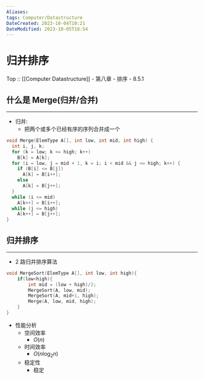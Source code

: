 ```yaml
---
Aliases: 
tags: Computer/Datastructure 
DateCreated: 2023-10-04T10:21
DateModified: 2023-10-05T18:54
---
```

# 归并排序

Top :: [[Computer Datastructure]] - 第八章 - 排序 - 8.5.1

## 什么是 Merge(归并/合并)
---
- 归并:
	- 把两个或多个已经有序的序列合并成一个

```cpp
void Merge(ElemType A[], int low, int mid, int high) {
  int i, j, k;
  for (k = low; k <= high; k++)
    B[k] = A[k];
  for (i = low, j = mid + 1, k = i; i < mid && j <= high; k++) {
    if (B[i] <= B[j])
      A[k] = B[i++];
    else
      A[k] = B[j++];
  }
  while (i <= mid)
    A[k++] = B[i++];
  while (j <= high)
    A[k++] = B[j++];
}
```

## 归并排序
---
- 2 路归并排序算法

```cpp
void MergeSort(ElemType A[], int low, int high){
	if(low<high){
		int mid = (low + high)/2;
		MergeSort(A, low, mid);
		MergeSort(A, mid+1, high);
		Merge(A, low, mid, high);
	}
}
```

- 性能分析
	- 空间效率
		- $O(n)$
	- 时间效率
		- $O(n\log_{2}n)$
	- 稳定性
		- 稳定
